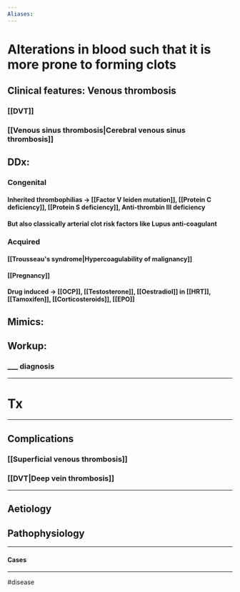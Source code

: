 ```yaml
---
Aliases:
---
```

# Alterations in blood such that it is more prone to forming clots
## Clinical features: Venous thrombosis
### [[DVT]]
### [[Venous sinus thrombosis|Cerebral venous sinus thrombosis]]
## DDx:
### Congenital 
#### Inherited thrombophilias -> [[Factor V leiden mutation]], [[Protein C deficiency]], [[Protein S deficiency]], Anti-thrombin III deficiency
#### But also classically arterial clot risk factors like Lupus anti-coagulant
### Acquired
#### [[Trousseau's syndrome|Hypercoagulability of malignancy]]
#### [[Pregnancy]]
#### Drug induced -> [[OCP]], [[Testosterone]], [[Oestradiol]] in [[HRT]], [[Tamoxifen]], [[Corticosteroids]], [[EPO]]
## Mimics:
###
## Workup:
### ___ diagnosis
---
# Tx

---
## Complications
### [[Superficial venous thrombosis]]
### [[DVT|Deep vein thrombosis]]

---
## Aetiology
## Pathophysiology

---
#### Cases


---
#disease 